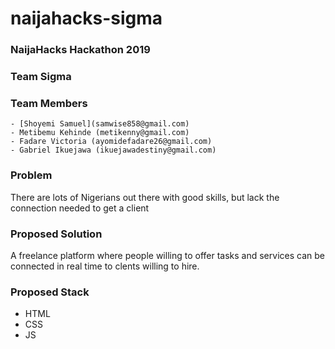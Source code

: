 # naijahacks-sigma

### NaijaHacks Hackathon 2019

### Team Sigma

### Team Members
	- [Shoyemi Samuel](samwise858@gmail.com)
	- Metibemu Kehinde (metikenny@gmail.com)
	- Fadare Victoria (ayomidefadare26@gmail.com)
	- Gabriel Ikuejawa (ikuejawadestiny@gmail.com)

### Problem
There are lots of Nigerians out there with good skills, but lack the connection needed to get a client

### Proposed Solution
A freelance platform where people willing to offer tasks and services can be connected in real time to clents willing to hire.

### Proposed Stack
- HTML
- CSS
- JS

